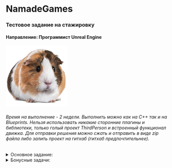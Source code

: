 # NamadeGames

### Тестовое задание на стажировку
#### Направление: Программист Unreal Engine
![NamadeGames](NamadeGames.png)
###### Время на выполнение - 2 недели. Выполнить можно как на С++ так и на Blueprints. Нельзя использовать никакие сторонние плагины и библиотеки, только голый проект ThirdPerson и встроенный функционал движка. Для отправки решения можно сжать и отправить в виде zip файла либо залить проект на гитхаб (гитхаб предпочтительнее). 

<details>
  <summary>Основное задание:</summary>
  <br>
  
  1. Установить Unreal Engine 5.0.3 (Для решения на С++ так же потребуется VS2022)
  2. Создать проект на основе шаблона Third Person
  3. Добавить персонажу функционал ускоренного бега(спринт) на кнопку Shift (анимация не обязательна)
  4. Пока игрок держит кнопку Shift персонаж должен бежать с удвоенной скоростью, если игрок отпустил кнопку Shift то персонаж должен вернуть скорость по умолчанию.
  5. Добавить персонажу функционал приседа (crouch) на кнопку Ctrl, принцип активации и деактивации идентичный спринту.
  6. Скорость во время передвижения вприсяд должна быть в 2 раза ниже обычной
  7. На экран вывести скорость персонажа.
</details>

<details>
  <summary>Бонусные задачи:</summary>
  <br>
  
  * Будет плюсом если настроите анимации Crouch. Сами анимации можно взять с Mixamo или с Unreal Marketplace.
    ###### Либо использовать эти https://drive.google.com/drive/folders/1OY2JFCIdNT_24WDLN8osMWUSX6LdLM9J?usp=sharing
  * Будет так же плюсом если для Sprint сделаете Camera Shake и изменяемый Field Of View (FOV).

#### Перед отправкой убедитесь что всё работает и что не упустили никакие файлы.
* В случае если вы забудете загрузить анимации будем считать что этот пункт не выполнен.
* В случае если вы что-то выполнили, но оно не работает то это будет считаться не выполненным.
* В случае если у вас работает, а у нас нет то это так же будет считаться не выполненным. 
</details>
